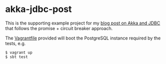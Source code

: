 akka-jdbc-post
====
This is the supporting example project for my [blog post on Akka and JDBC](http://noisycode.com/blog/2014/07/27/akka-and-jdbc-to-services/) that follows the promise + circuit breaker approach.

The [Vagrantfile](http://vagrantup.com) provided will boot the PostgreSQL instance required by the tests, e.g.

    $ vagrant up
    $ sbt test

